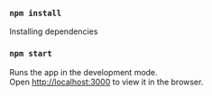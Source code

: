### `npm install`

Installing dependencies

### `npm start`

Runs the app in the development mode.\
Open [http://localhost:3000](http://localhost:3000) to view it in the browser.


